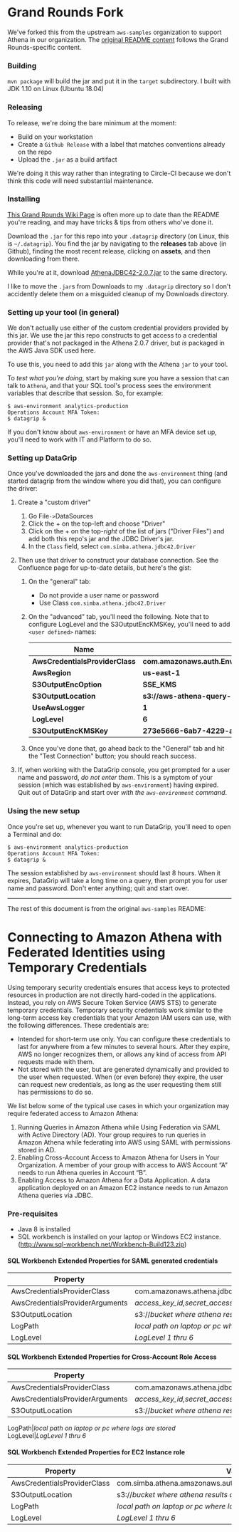 # Grand Rounds Fork

We've forked this from the upstream `aws-samples` organization to support Athena in our organization. The
[original README content](#connecting-to-amazon-athena-with-federated-identities-using-temporary-credentials)
follows the Grand Rounds-specific content.

### Building

`mvn package` will build the jar and put it in the `target` subdirectory.  I built with JDK 1.10 on Linux (Ubuntu 18.04)

### Releasing

To release, we're doing the bare minimum at the moment:

* Build on your workstation
* Create a `Github Release` with a label that matches conventions already on the repo
* Upload the `.jar` as a build artifact

We're doing it this way rather than integrating to Circle-CI because we don't
think this code will need substantial maintenance.

### Installing

[This Grand Rounds Wiki
Page](https://grandrounds.atlassian.net/wiki/spaces/EDS/pages/702218241/How+to+set+up+DataGrip+to+talk+to+our+analytics-production+Athena)
is often more up to date than the README you're reading, and may have tricks &
tips from others who've done it.

Download the `.jar` for this repo into your `.datagrip` directory (on Linux,
this is `~/.datagrip`). You find the jar by navigating to the **releases** tab
above (in Github), finding the most recent release, clicking on **assets**, and
then downloading from there.

While you're at it, download
[AthenaJDBC42-2.0.7.jar](https://s3.amazonaws.com/athena-downloads/drivers/JDBC/SimbaAthenaJDBC_2.0.7/AthenaJDBC42_2.0.7.jar)
to the same directory.

I like to move the `.jar`s from Downloads to my `.datagrip` directory so
I don't accidently delete them on a misguided cleanup of my Downloads directory.

### Setting up your tool (in general)

We don't actually use either of the custom credential providers provided by
this jar.  We use the jar this repo constructs to get access to a credential
provider that's not packaged in the Athena 2.0.7 driver, but *is* packaged in
the AWS Java SDK used here.

To use this, you need to add this `jar` along with the Athena `jar` to your tool.

To *test what you're doing*, start by making sure you have a session that can
talk to `Athena`, and that your SQL tool's process sees the environment
variables that describe that session.  So, for example:

```
$ aws-environment analytics-production
Operations Account MFA Token:
$ datagrip &
```

If you don't know about `aws-environment` or have an MFA device set up, you'll
need to work with IT and Platform to do so.

### Setting up DataGrip

Once you've downloaded the jars and done the `aws-environment` thing (and
started datagrip from the window where you did that), you can configure the
driver:

1. Create a "custom driver"
   1. Go File`->`DataSources
   1. Click the + on the top-left and choose "Driver"
   1. Click on the + on the top-*right* of the list of jars ("Driver Files") and add both this repo's jar and the JDBC Driver's jar.
   1. In the `Class` field, select `com.simba.athena.jdbc42.Driver`
1. Then use that driver to construct your database connection. See the Confluence page for up-to-date details, but here's the gist:
   1. On the "general" tab:
      * Do not provide a user name or password
      * Use Class `com.simba.athena.jdbc42.Driver`
   1. On the "advanced" tab, you'll need the following. Note that to configure LogLevel and the S3OutputEncKMSKey,
      you'll need to add `<user defined>` names:

      | **Name** | **Value** |
      |----------|-----------|
      | **AwsCredentialsProviderClass** | **com.amazonaws.auth.EnvironmentVariableCredentialsProvider** |
      | **AwsRegion** | **us-east-1** |
      | **S3OutputEncOption** | **SSE_KMS** |
      | **S3OutputLocation** | **s3://aws-athena-query-results-294397492613-us-east-1** |
      | **UseAwsLogger** | **1** |
      | **LogLevel** | **6** |
      | **S3OutputEncKMSKey** | **273e5666-6ab7-4229-a39c-f0e06a7a563a** |

    1. Once you've done that, go ahead back to the "General" tab and hit the "Test Connection" button; you should reach success.

1. If, when working with the DataGrip console, you get prompted for a user name and password, *do not enter them*. This is a symptom of your session (which was established by `aws-environment`) having expired. Quit out of DataGrip and start over *with the `aws-environment` command*.

### Using the new setup

Once you're set up, whenever you want to run DataGrip, you'll need to open a
Terminal and do:

```
$ aws-environment analytics-production
Operations Account MFA Token:
$ datagrip &
```

The session established by `aws-environment` should last 8 hours.  When it
expires, DataGrip will take a long time on a query, then prompt you for user
name and password.  Don't enter anything; quit and start over.

----

The rest of this document is from the original `aws-samples` README:

# Connecting to Amazon Athena with Federated Identities using Temporary Credentials

Using temporary security credentials ensures that access keys to protected resources in production are not directly hard-coded in the applications. Instead, you rely on AWS Secure Token Service (AWS STS) to generate temporary credentials.
Temporary security credentials work similar to the long-term access key credentials that your Amazon IAM users can use, with the following differences. These credentials are:
 *  Intended for short-term use only. You can configure these credentials to last for anywhere from a few minutes to several hours. After they expire, AWS no longer recognizes them, or allows any kind of access from API requests made with them.
 *	Not stored with the user, but are generated dynamically and provided to the user when requested. When (or even before) they expire, the user can request new credentials, as long as the user requesting them still has permissions to do so.

We list below some of the typical use cases in which your organization may require federated access to Amazon Athena:
1.	Running Queries in Amazon Athena while Using Federation via SAML with Active Directory (AD). Your group requires to run queries in Amazon Athena while federating into AWS using SAML with permissions stored in AD.
2.	Enabling Cross-Account Access to Amazon Athena for Users in Your Organization. A member of your group with access to AWS Account “A” needs to run Athena queries in Account “B”.
3.	Enabling Access to Amazon Athena for a Data Application. A data application deployed on an Amazon EC2 instance needs to run Amazon Athena queries via JDBC.



### Pre-requisites


 * Java 8 is installed
 * SQL workbench is installed on your laptop or Windows EC2 instance.(http://www.sql-workbench.net/Workbench-Build123.zip)

#### SQL Workbench Extended Properties for SAML generated credentials

Property | Value
---------------------------|--------------------------------------------------------------------------------------
AwsCredentialsProviderClass|com.amazonaws.athena.jdbc.CustomIAMRoleAssumptionSAMLCredentialsProvider
AwsCredentialsProviderArguments|*access_key_id,secret_access_key,session token*
S3OutputLocation|s3://*bucket where athena results are stored*
LogPath|*local path on laptop or pc where logs are stored*
LogLevel|*LogLevel 1 thru 6*

#### SQL Workbench Extended Properties for Cross-Account Role Access

Property | Value
---------------------------|-----------------------------------------------------------------------
AwsCredentialsProviderClass|com.amazonaws.athena.jdbc.CustomIAMRoleAssumptionCredentialsProvider
AwsCredentialsProviderArguments|*access_key_id,secret_access_key,Cross Account Role ARN*
S3OutputLocation|s3://*bucket where athena results are stored*

LogPath|*local path on laptop or pc where logs are stored*
LogLevel|*LogLevel 1 thru 6*

#### SQL Workbench Extended Properties for EC2 Instance role

Property | Value
---------------------------|--------------------------------------------------------------------------------------
AwsCredentialsProviderClass|com.simba.athena.amazonaws.auth.InstanceProfileCredentialsProvider
S3OutputLocation|s3://*bucket where athena results are stored*
LogPath|*local path on laptop or pc where logs are stored*
LogLevel|*LogLevel 1 thru 6*
